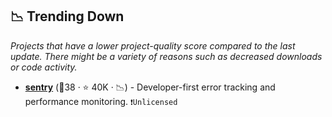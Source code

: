 ## 📉 Trending Down

_Projects that have a lower project-quality score compared to the last update. There might be a variety of reasons such as decreased downloads or code activity._

- <b><a href="https://github.com/getsentry/sentry">sentry</a></b> (🥇38 ·  ⭐ 40K · 📉) - Developer-first error tracking and performance monitoring. <code>❗Unlicensed</code>

